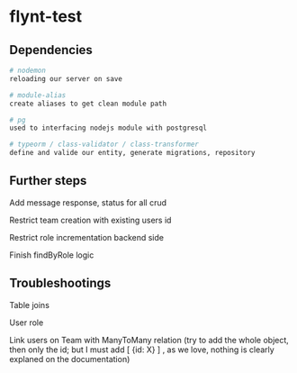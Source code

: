 # flynt-test

## Dependencies

```bash
# nodemon
reloading our server on save

# module-alias
create aliases to get clean module path

# pg
used to interfacing nodejs module with postgresql

# typeorm / class-validator / class-transformer
define and valide our entity, generate migrations, repository
```

## Further steps

Add message response, status for all crud

Restrict team creation with existing users id

Restrict role incrementation backend side

Finish findByRole logic

## Troubleshootings

Table joins

User role

Link users on Team with ManyToMany relation (try to add the whole object, then only the id; but I must add [ {id: X} ] , as we love, nothing is clearly explaned on the documentation)
